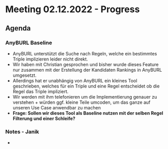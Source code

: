 # Meeting 02.12.2022 - Progress

##  Agenda

### AnyBURL Baseline
- AnyBURL unterstützt die Suche nach Regeln, welche ein bestimmtes Triple implizieren leider nicht direkt. 
- Wir haben mit Christian gesprochen und bisher wurde dieses Feature nur zusammen mit der Erstellung der Kandidaten Rankings in AnyBURL umgesetzt. 
- Allerdings hat er unabhängig von AnyBURL ein kleines Tool geschrieben, welches für ein Triple und eine Regel entscheidet ob die Regel das Triple impliziert.
- Wir werden mit ihm telefonieren um die Implementierung genauer zu verstehen + würden ggf. kleine Teile umcoden, um das ganze auf unseren Use Case anwendbar zu machen
- **Frage: Sollen wir dieses Tool als Baseline nutzen mit der selben Regel Filterung und einer Schleife?**

### Notes - Janik

- 
